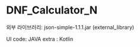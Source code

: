 # DNF_Calculator_N

외부 라이브러리: json-simple-1.1.1.jar
(external_library)

UI code: JAVA
extra : Kotlin
